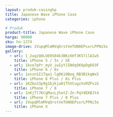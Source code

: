 ```yaml
---
layout: produk-casinghp
title: Japanese Wave iPhone Case
categories: iphone

# Produk
product-title: Japanese Wave iPhone Case
harga: 90000
sku: hn-1274
image-drive: 1VupqMlmMVqOrstVeTUN0EPsxrLPPNi5o
gallery:
  - url: 1_2uqzQ8LUE0S04k3BKzXHf3K57ilAIw5
    title: iPhone 5 / 5s / SE
  - url: 1kve7pPr_myV_iwIyYJINdq5K6pDg6O3F
    title: iPhone 6 / 6s
  - url: 1ossnSI1Tqa1-lgDKiOBeq_RB3B1kqWx5
    title: iPhone 6 Plus / 6s Plus
  - url: 1KZbo33p9g1bjkja01ThVCugzXsMZPviG
    title: iPhone 7 / 8
  - url: 1nKjTl7KCgMacLjhotZ-Zn-PqY4EKBJt4
    title: iPhone 7 Plus / 8 Plus
  - url: 1VupqMlmMVqOrstVeTUN0EPsxrLPPNi5o
    title: iPhone X
---
```

